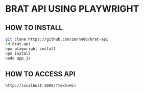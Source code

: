 # BRAT API USING PLAYWRIGHT

## HOW TO INSTALL

```bash
git clone https://github.com/zennn08/brat-api
cd brat-api
npx playwright install
npm install
node app.js
```

## HOW TO ACCESS API

```
http://localhost:3000/?text=Hi!
```
